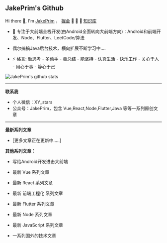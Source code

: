 ## JakePrim's Github

Hi there 👋, I'm <a href="https://juejin.im/user/58b90798128fe10064336192">JakePrim</a> ，  <a href="https://juejin.im/user/58b90798128fe10064336192">掘金</a>  👋 👋 👋 <a href="https://www.yuque.com/jakeprim">知识库</a>

- 🔭 专注于大前端全栈开发(由Android全面转向大前端方向)：Android和前端开发、Node、Flutter、LeetCode/算法
- 偶尔搞搞Java后台技术，横向扩展不断学习中....

- ⚡ 格言: 勤思考 - 多动手 - 善总结 - 能坚持 - 认真生活 - 快乐工作 - 关心于人 - 用心于事 - 静心于己

![JakePrim's github stats](https://github-readme-stats.vercel.app/api?username=JakePrim&show_icons=true&theme=dracula)

---

**联系我**

* 个人微信：XY_stars
* 公众号：JakePrim，包含 Vue,React,Node,Flutter,Java 等等一系列原创文章

---

**最新系列文章**

* [更多文章正在更新中.....]

**其他系列文章：**
* 写给Android开发进击大前端

* 最新 Vue 系列文章

* 最新 React 系列文章

* 最新 前端工程化 系列文章

* 最新 Flutter 系列文章

* 最新 Node 系列文章

* 最新 JavaScript 系列文章

* 一系列国外的技术文章

